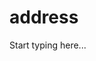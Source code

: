 # address

<include from="Snippets-PaylinkAPI.md" element-id="snippet-header" />

Start typing here...